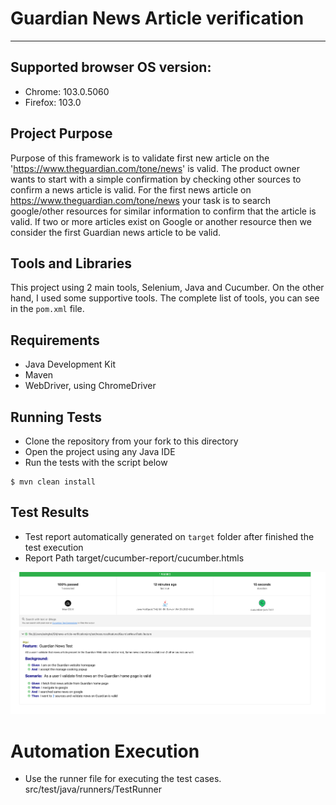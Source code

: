 # Guardian News Article verification

---
## Supported browser OS version:
* Chrome: 103.0.5060
* Firefox: 103.0


## Project Purpose

Purpose of this framework is to validate first new article on the 'https://www.theguardian.com/tone/news' is valid. The product
owner wants to start with a simple confirmation by checking other sources to confirm a
news article is valid. For the first news article on https://www.theguardian.com/tone/news
your task is to search google/other resources for similar information to confirm that the
article is valid. If two or more articles exist on Google or another resource then we consider
the first Guardian news article to be valid.

## Tools and Libraries

This project using 2 main tools, Selenium, Java and Cucumber. On the other hand, I used some supportive tools. 
The complete list of tools, you can see in the `pom.xml` file.

## Requirements

* Java Development Kit
* Maven
* WebDriver, using ChromeDriver

## Running Tests

* Clone the repository from your fork to this directory
* Open the project using any Java IDE
* Run the tests with the script below

```shell
$ mvn clean install
```

## Test Results

* Test report automatically generated on `target` folder after finished the test execution
* Report Path target/cucumber-report/cucumber.htmls

![img.png](img.png)

# Automation Execution
* Use the runner file for executing the test cases. src/test/java/runners/TestRunner
